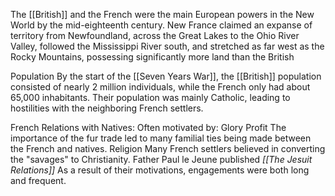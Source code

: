 The [[British]] and the French were the main European powers in the New World by the mid-eighteenth century.
New France claimed an expanse of territory from Newfoundland, across the Great Lakes to the Ohio River Valley, followed the Mississippi River south, and stretched as far west as the Rocky Mountains, possessing significantly more land than the British

Population
	By the start of the [[Seven Years War]], the [[British]] population consisted of nearly 2 million individuals, while the French only had about 65,000 inhabitants.
	Their population was mainly Catholic, leading to hostilities with the neighboring French settlers.

French Relations with Natives:
	Often motivated by:
	Glory
	Profit
		The importance of the fur trade led to many familial ties being made between the French and natives.
	Religion
		Many French settlers believed in converting the "savages" to Christianity.
		Father Paul le Jeune published _[[The Jesuit Relations]]_
	As a result of their motivations, engagements were both long and frequent.